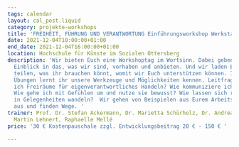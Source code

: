 ```yaml
---
tags: calendar
layout: cal_post.liquid
category: projekte-workshops
title: 'FREIHEIT, FÜHRUNG UND VERANTWORTUNG Einführungsworkshop Werkstattmethoden '
date: 2021-12-04T10:00:00+01:00
end_date: 2021-12-04T16:00:00+01:00
location: Hochschule für Künste im Sozialen Ottersberg
description: 'Wir bieten Euch eine Workshoptag im Wortsinn. Dabei geben wir Euch einen
  Einblick in das, was wir sind, vorhaben und anbieten. Und wir laden Euch ein, zu
  teilen, was ihr brauchen könnt, womit wir Euch unterstützen können. In praktischen
  Übungen lernt ihr unsere Werkzeuge und Möglichkeiten kennen. Leitfragen: Wie schaffe
  ich Freiräume für eigenverantwortliches Handeln? Wie kommuniziere ich verantwortlich?
  Wie gehe ich mit Gefühlen um und nutze sie bewusst? Wie lassen sich reale Probleme
  in Gelegenheiten wandeln?  Wir gehen von Beispielen aus Eurem Arbeits- oder Alltagsfeld
  aus und finden Wege. '
trainer: Prof. Dr. Stefan Ackermann, Dr. Marietta Schürholz, Dr. Andreas Beutler,
  Martin Lehnert, Raphaelle Mellé
price: '30 € Kostenpauschale zzgl. Entwicklungsbeitrag 20 € - 150 € '

---
```

